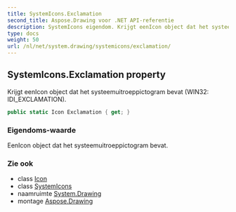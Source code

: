 ```yaml
---
title: SystemIcons.Exclamation
second_title: Aspose.Drawing voor .NET API-referentie
description: SystemIcons eigendom. Krijgt eenIcon object dat het systeemuitroeppictogram bevat WIN32 IDI_EXCLAMATION.
type: docs
weight: 50
url: /nl/net/system.drawing/systemicons/exclamation/
---
```

## SystemIcons.Exclamation property

Krijgt eenIcon object dat het systeemuitroeppictogram bevat (WIN32: IDI_EXCLAMATION).

```csharp
public static Icon Exclamation { get; }
```

### Eigendoms-waarde

EenIcon object dat het systeemuitroeppictogram bevat.

### Zie ook

* class [Icon](../../icon/)
* class [SystemIcons](../)
* naamruimte [System.Drawing](../../systemicons/)
* montage [Aspose.Drawing](../../../)


